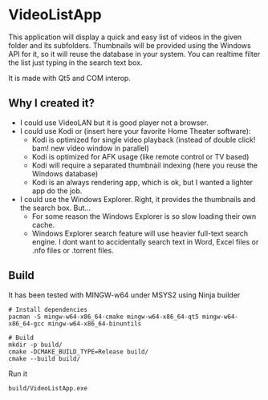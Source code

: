 # VideoListApp

This application will display a quick and easy list of videos in the given folder and its subfolders.
Thumbnails will be provided using the Windows API for it, so it will reuse the database in your system.
You can realtime filter the list just typing in the search text box.

It is made with Qt5 and COM interop.

## Why I created it?

- I could use VideoLAN but it is good player not a browser.
- I could use Kodi or (insert here your favorite Home Theater software):
  - Kodi is optimized for single video playback (instead of double click! bam! new video window in parallel)
  - Kodi is optimized for AFK usage (like remote control or TV based)
  - Kodi will require a separated thumbnail indexing (here you reuse the Windows database)
  - Kodi is an always rendering app, which is ok, but I wanted a lighter app do the job.
- I could use the Windows Explorer. Right, it provides the thumbnails and the search box. But...
  - For some reason the Windows Explorer is so slow loading their own cache.
  - Windows Explorer search feature will use heavier full-text search engine. 
    I dont want to accidentally search text in Word, Excel files or .nfo files or .torrent files.

## Build

It has been tested with MINGW-w64 under MSYS2 using Ninja builder

```shell
# Install dependencies
pacman -S mingw-w64-x86_64-cmake mingw-w64-x86_64-qt5 mingw-w64-x86_64-gcc mingw-w64-x86_64-binuntils

# Build
mkdir -p build/
cmake -DCMAKE_BUILD_TYPE=Release build/
cmake --build build/
```

Run it

```shell
build/VideoListApp.exe
```
